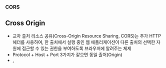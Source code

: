 ### CORS

## Cross Origin

- 교차 출처 리소스 공유(Cross-Origin Resource Sharing, CORS)는 추가 HTTP 헤더를 사용하여, 한 출처에서 실행 중인 웹 애플리케이션이 다른 출처의 선택한 자원에 접근할 수 있는 권한을 부여하도록 브라우저에 알려주는 체제
- Protocol + Host + Port 3가지가 같으면 동일 출처(Origin)
- <img>, <script>, <frame>, <video>, <audio> 등이 웹에 등장하면서, 페이지 로딩 이후에 브라우저에서 이러한 하위 자원들을 가져올 수 있게 되었습니다. 그러므로 동일 출처, 다른 출처 모두 호출이 가능하게 됨
- 홈페이지를 서핑하고 있는데, <script>가 심어진 evil.com 페이지를 열었다고 생각해봅시다.
- 굉장히 유용한 정보를 담고 있는 사이트이지만, 페이지를 열면서 <script>가 실행되어 은행에 'Delete /account'를 요청하도록 되어 있습니다.
- AJAX 호출로 은행 API를 호출하여 나의 은행 계좌를 삭제해버리는 사고가 발생

출처: https://escapefromcoding.tistory.com/724
출처: https://docs.tosspayments.com/resources/glossary/cors
